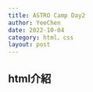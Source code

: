 ```yaml
---
title: ASTRO Camp Day2
author: YeeChen
date: 2022-10-04
category: html、css
layout: post
---
```


html介紹
-----------